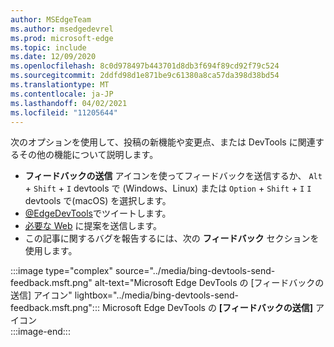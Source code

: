 ```yaml
---
author: MSEdgeTeam
ms.author: msedgedevrel
ms.prod: microsoft-edge
ms.topic: include
ms.date: 12/09/2020
ms.openlocfilehash: 8c0d978497b443701d8db3f694f89cd92f79c524
ms.sourcegitcommit: 2ddfd98d1e871be9c61380a8ca57da398d38bd54
ms.translationtype: MT
ms.contentlocale: ja-JP
ms.lasthandoff: 04/02/2021
ms.locfileid: "11205644"
---
```

次のオプションを使用して、投稿の新機能や変更点、または DevTools に関連するその他の機能について説明します。  

*   **フィードバックの送信** アイコンを使ってフィードバックを送信するか、 `Alt` + `Shift` + `I` devtools で \(Windows、Linux\) または `Option` + `Shift` + `I` `I` devtools で\(macOS) を選択します。  
*   [@EdgeDevTools][PostTweetEdgeDevTools]でツイートします。  
*   [必要な Web][TheWebWeWant] に提案を送信します。  
*   この記事に関するバグを報告するには、次の **フィードバック** セクションを使用します。  

:::image type="complex" source="../media/bing-devtools-send-feedback.msft.png" alt-text="Microsoft Edge DevTools の [フィードバックの送信] アイコン" lightbox="../media/bing-devtools-send-feedback.msft.png":::
   Microsoft Edge DevTools の **[フィードバックの送信]** アイコン  
:::image-end:::  

<!-- links -->  

[PostTweetEdgeDevTools]: https://twitter.com/intent/tweet?text=@EdgeDevTools "@EdgeDevTools | ツイートを投稿する"  

[EdgeDevToolsTwitterAccount]: https://twitter.com/EdgeDevTools "@EdgeDevTools Twitter アカウント"  

[GitHubMicrosoftDocsEdgeDeveloperNewIssue]: https://github.com/MicrosoftDocs/edge-developer/issues/new?title=[DevTools%20Docs%20Feedback] "新しい問題 - MicrosoftDocs/edge-developer - GitHub"  

[TheWebWeWant]: https://webwewant.fyi "必要な Web"  

